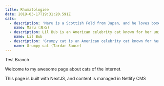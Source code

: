 ```yaml
---
title: Rhumatologiee
date: 2019-03-17T19:31:20.591Z
cats:
  - description: 'Maru is a Scottish Fold from Japan, and he loves boxes.'
    name: Maru (まる)
  - description: Lil Bub is an American celebrity cat known for her unique appearance.
    name: Lil Bub
  - description: 'Grumpy cat is an American celebrity cat known for her grumpy appearance. '
    name: Grumpy cat (Tardar Sauce)
---
```


Test Branch

Welcome to my awesome page about cats of the internet. 

This page is built with NextJS, and content is managed in Netlify CMS
